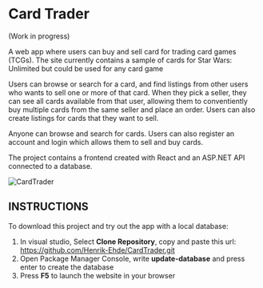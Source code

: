# Card Trader

(Work in progress)

A web app where users can buy and sell card for trading card games (TCGs).
The site currently contains a sample of cards for Star Wars: Unlimited but could be used for any card game

Users can browse or search for a card, and find listings from other users who wants to sell one or more of that card.
When they pick a seller, they can see all cards available from that user, allowing them to conventiently buy multiple cards from the same seller and place an order.
Users can also create listings for cards that they want to sell.

Anyone can browse and search for cards. Users can also register an account and login which allows them to sell and buy cards.

The project contains a frontend created with React and an ASP.NET API connected to a database.

![CardTrader](https://github.com/Henrik-Ehde/CardTrader/assets/25432910/a85151cc-8770-42e9-80d4-eec04959b9bf)

## INSTRUCTIONS
To download this project and try out the app with a local database:
1. In visual studio, Select **Clone Repository**, copy and paste this url: https://github.com/Henrik-Ehde/CardTrader.git
2. Open Package Manager Console, write **update-database** and press enter to create the database
3. Press **F5** to launch the website in your browser


